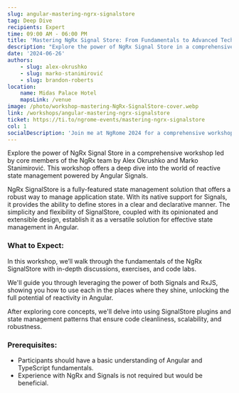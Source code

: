```yaml
---
slug: angular-mastering-ngrx-signalstore
tag: Deep Dive
recipients: Expert
time: 09:00 AM - 06:00 PM
title: 'Mastering NgRx Signal Store: From Fundamentals to Advanced Techniques'
description: "Explore the power of NgRx Signal Store in a comprehensive workshop led by core members of the NgRx team by Alex Okrushko, Marko Stanimirović and Brandon Roberts. This workshop offers a deep dive into the world of reactive state management powered by Angular Signals. NgRx SignalStore is a fully-featured state management solution that offers a robust way to manage application state. With its native support for Signals, it provides the ability to define stores in a clear and declarative manner. The simplicity and flexibility of SignalStore, coupled with its opinionated and extensible design, establish it as a versatile solution for effective state management in Angular."
date: '2024-06-26'
authors: 
    - slug: alex-okrushko
    - slug: marko-stanimirović
    - slug: brandon-roberts
location: 
    name: Midas Palace Hotel
    mapsLink: /venue
image: /photo/workshop-mastering-NgRx-SignalStore-cover.webp
link: /workshops/angular-mastering-ngrx-signalstore
ticket: https://ti.to/ngrome-events/mastering-ngrx-signalstore
col: 1
socialDescription: 'Join me at NgRome 2024 for a comprehensive workshop on mastering NgRx Signal Store! Led by NgRx core members Alex Okrushko & Marko Stanimirović, this session offers in-depth insights into reactive state management with Angular Signals. Secure your spot now! #NgRome #NgRx #Workshop'
---
```


Explore the power of NgRx Signal Store in a comprehensive workshop led by core members of the NgRx team by Alex Okrushko and Marko Stanimirović. This workshop offers a deep dive into the world of reactive state management powered by Angular Signals.

NgRx SignalStore is a fully-featured state management solution that offers a robust way to manage application state. With its native support for Signals, it provides the ability to define stores in a clear and declarative manner. The simplicity and flexibility of SignalStore, coupled with its opinionated and extensible design, establish it as a versatile solution for effective state management in Angular.

### What to Expect:
In this workshop, we’ll walk through the fundamentals of the NgRx SignalStore with in-depth discussions, exercises, and code labs. 
  
We'll guide you through leveraging the power of both Signals and RxJS, showing you how to use each in the places where they shine, unlocking the full potential of reactivity in Angular. 
  
After exploring core concepts, we'll delve into using SignalStore plugins and state management patterns that ensure code cleanliness, scalability, and robustness.

### Prerequisites:
- Participants should have a basic understanding of Angular and TypeScript fundamentals. 
- Experience with NgRx and Signals is not required but would be beneficial.